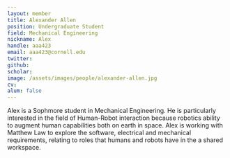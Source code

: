 ```yaml
---
layout: member
title: Alexander Allen 
position: Undergraduate Student
field: Mechanical Engineering
nickname: Alex
handle: aaa423
email: aaa423@cornell.edu
twitter:
github: 
scholar:
image: /assets/images/people/alexander-allen.jpg
cv:
alum: false
---
```

Alex is a Sophmore student in Mechanical Engineering. He is particularly interested in the field of Human-Robot interaction because robotics ability to augment human capabilities both on earth in space. Alex is working with Matthew Law to explore the software, electrical and mechanical requirements, relating to roles that humans and robots have in the a shared workspace.